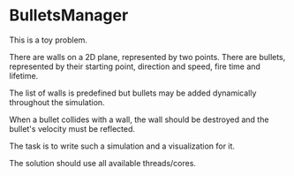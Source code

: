 # BulletsManager

This is a toy problem.

There are walls on a 2D plane, represented by two points.
There are bullets, represented by their starting point, direction and speed, fire time and lifetime.

The list of walls is predefined but bullets may be added dynamically throughout the simulation.

When a bullet collides with a wall, the wall should be destroyed and the bullet's velocity must be reflected.

The task is to write such a simulation and a visualization for it.

The solution should use all available threads/cores.
